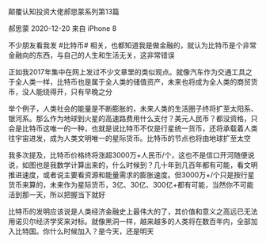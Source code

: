 颠覆认知投资大佬郝思蒙系列第13篇

郝思蒙 2020-12-20 来自 iPhone 8

不少朋友看我发 #比特币# 相关，也都知道我是做金融的，就认为比特币是个非常金融向的东西，与自己的人生和生活无关，这非常错误

正如我2017年集中在网上发过不少文章里的类似观点。就像汽车作为交通工具之于全人类一样，比特币也是属于全人类的储值资产，未来也将成为全人类的商贸货币，没人能绕得开，只有早晚之分

举个例子，人类社会的能量是不断膨胀的，未来人类的生活圈子终将扩至太阳系、银河系。那么作为地球到火星的高速路费用什么支付？美元人民币？都没资格，只会是比特币这唯一的一种，也就是说比特币不仅是行星统一货币，还将承载着人类往宇宙进发，成为人类文明唯一的星际货币。比特币的节点也将由地球扩至太空

我多次提及，比特币价格终将涨超3000万+人民币/个，这也不是信口开河随便说说，如图也是我数学计算出来的，什么时候到？几十年到几百年都有可能，看文明推进速度，或者说主要看资源和能量需求的膨胀速度。但3000万+/个只是按行星货币来算的，未来作为星际货币，3亿、30亿、300亿+都有可能，当然你不可能活到那一天，所以把握当下就好

比特币的发明应该说是人类经济金融史上最伟大的了，其价值和意义之高远已无法用诺贝尔经济学奖来对标。就像黑洞一样，越来越多的人类将在数百年内，全部加入比特国。你什么时候加入？是今天，还是明天

